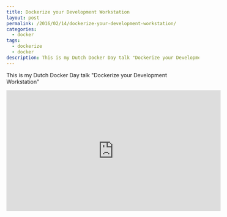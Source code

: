 ```yaml
---
title: Dockerize your Development Workstation
layout: post
permalink: /2016/02/14/dockerize-your-development-workstation/
categories:
  - docker
tags:
  - dockerize
  - docker
description: This is my Dutch Docker Day talk "Dockerize your Development Workstation"
---
```


This is my Dutch Docker Day talk "Dockerize your Development Workstation"

<iframe width="560" height="315" src="https://www.youtube.com/embed/WVGRaApIwkU" frameborder="0" allowfullscreen></iframe>
